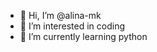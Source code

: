- 👋 Hi, I’m @alina-mk
- 👀 I’m interested in coding 
- 🌱 I’m currently learning python

<!---
Alina-Mk/Alina-Mk is a ✨ special ✨ repository because its `README.md` (this file) appears on your GitHub profile.
You can click the Preview link to take a look at your changes.
--->
